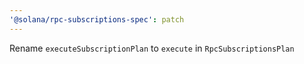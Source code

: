 ```yaml
---
'@solana/rpc-subscriptions-spec': patch
---
```


Rename `executeSubscriptionPlan` to `execute` in `RpcSubscriptionsPlan`
